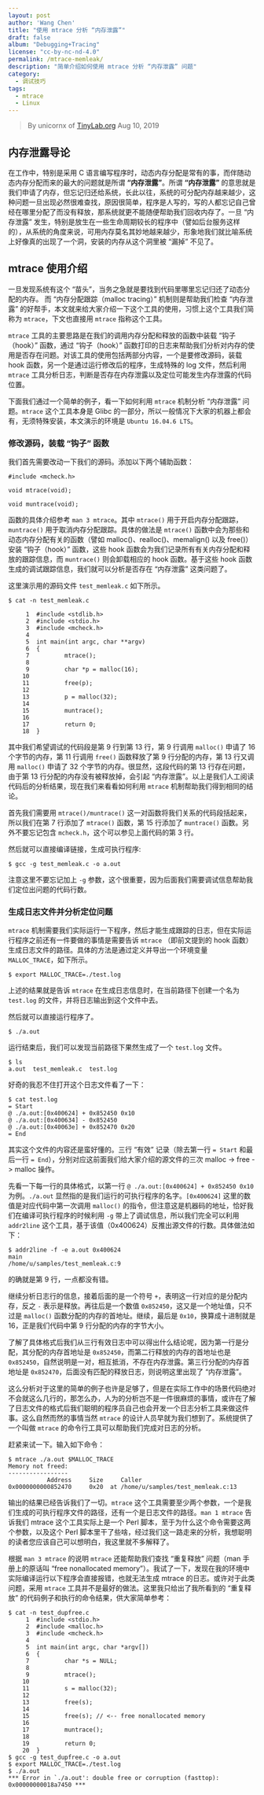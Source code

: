 ```yaml
---
layout: post
author: 'Wang Chen'
title: "使用 mtrace 分析 “内存泄露”"
draft: false
album: "Debugging+Tracing"
license: "cc-by-nc-nd-4.0"
permalink: /mtrace-memleak/
description: "简单介绍如何使用 mtrace 分析 “内存泄露” 问题"
category:
  - 调试技巧
tags:
  - mtrace
  - Linux
---
```


> By unicornx of [TinyLab.org][1]
> Aug 10, 2019

## 内存泄露导论

在工作中，特别是采用 C 语言编写程序时，动态内存分配是常有的事，而伴随动态内存分配而来的最大的问题就是所谓 **“内存泄露”**。所谓 **“内存泄露”** 的意思就是我们申请了内存，但忘记归还给系统，长此以往，系统的可分配内存越来越少，这种问题一旦出现必然很难查找，原因很简单，程序是人写的，写的人都忘记自己曾经在哪里分配了而没有释放，那系统就更不能随便帮助我们回收内存了。一旦 “内存泄露” 发生，特别是放生在一些生命周期较长的程序中（譬如后台服务这样的），从系统的角度来说，可用内存莫名其妙地越来越少，形象地我们就比喻系统上好像真的出现了一个洞，安装的内存从这个洞里被 “漏掉” 不见了。

## mtrace 使用介绍

一旦发现系统有这个 “苗头”，当务之急就是要找到代码里哪里忘记归还了动态分配的内存。 而 “内存分配跟踪（malloc tracing）” 机制则是帮助我们检查 “内存泄露” 的好帮手，本文就来给大家介绍一下这个工具的使用，习惯上这个工具我们简称为 `mtrace`，下文也直接用 `mtrace` 指称这个工具。

`mtrace` 工具的主要思路是在我们的调用内存分配和释放的函数中装载 “钩子（hook）” 函数，通过 “钩子（hook）” 函数打印的日志来帮助我们分析对内存的使用是否存在问题。对该工具的使用包括两部分内容，一个是要修改源码，装载 hook 函数，另一个是通过运行修改后的程序，生成特殊的 log 文件，然后利用 `mtrace` 工具分析日志，判断是否存在内存泄露以及定位可能发生内存泄露的代码位置。

下面我们通过一个简单的例子，看一下如何利用 `mtrace` 机制分析 “内存泄露” 问题。`mtrace` 这个工具本身是 Glibc 的一部分，所以一般情况下大家的机器上都会有，无须特殊安装，本文演示的环境是 `Ubuntu 16.04.6 LTS`。

### 修改源码，装载 “钩子” 函数

我们首先需要改动一下我们的源码。添加以下两个辅助函数：

```
#include <mcheck.h>

void mtrace(void);

void muntrace(void);
```

函数的具体介绍参考 `man 3 mtrace`。其中 `mtrace()` 用于开启内存分配跟踪，`muntrace()` 用于取消内存分配跟踪。具体的做法是 `mtrace()` 函数中会为那些和动态内存分配有关的函数（譬如 malloc()、realloc()、memalign() 以及 free()）安装 “钩子（hook）” 函数，这些 hook 函数会为我们记录所有有关内存分配和释放的跟踪信息，而 `muntrace()` 则会卸载相应的 hook 函数。基于这些 hook 函数生成的调试跟踪信息，我们就可以分析是否存在 “内存泄露” 这类问题了。

这里演示用的源码文件 `test_memleak.c` 如下所示。

```
$ cat -n test_memleak.c

     1  #include <stdlib.h>
     2  #include <stdio.h>
     3  #include <mcheck.h>
     4
     5  int main(int argc, char **argv)
     6  {
     7          mtrace();
     8
     9          char *p = malloc(16);
    10
    11          free(p);
    12
    13          p = malloc(32);
    14
    15          muntrace();
    16
    17          return 0;
    18  }
```

其中我们希望调试的代码段是第 9 行到第 13 行，第 9 行调用 `malloc()` 申请了 16 个字节的内存，第 11 行调用 `free()` 函数释放了第 9 行分配的内存，第 13 行又调用 `malloc()` 申请了 32 个字节的内存。很显然，这段代码的第 13 行存在问题，由于第 13 行分配的内存没有被释放掉，会引起 “内存泄露”。以上是我们人工阅读代码后的分析结果，现在我们来看看如何利用 `mtrace` 机制帮助我们得到相同的结论。

首先我们需要用 `mtrace()/muntrace()` 这一对函数将我们关系的代码段括起来，所以我们在第 7 行添加了 `mtrace()` 函数，第 15 行添加了 `muntrace()` 函数。另外不要忘记包含 `mcheck.h`，这个可以参见上面代码的第 3 行。

然后就可以直接编译链接，生成可执行程序:

```
$ gcc -g test_memleak.c -o a.out
```

注意这里不要忘记加上 `-g` 参数，这个很重要，因为后面我们需要调试信息帮助我们定位出问题的代码行数。

### 生成日志文件并分析定位问题

`mtrace` 机制需要我们实际运行一下程序，然后才能生成跟踪的日志，但在实际运行程序之前还有一件要做的事情是需要告诉 `mtrace` （即前文提到的 hook 函数）生成日志文件的路径。具体的方法是通过定义并导出一个环境变量 `MALLOC_TRACE`，如下所示。

```
$ export MALLOC_TRACE=./test.log
```

上述的结果就是告诉 `mtrace` 在生成日志信息时，在当前路径下创建一个名为 `test.log` 的文件，并将日志输出到这个文件中去。

然后就可以直接运行程序了。

```
$ ./a.out
```

运行结束后，我们可以发现当前路径下果然生成了一个 `test.log` 文件。

```
$ ls
a.out  test_memleak.c  test.log
```

好奇的我忍不住打开这个日志文件看了一下：

```
$ cat test.log
= Start
@ ./a.out:[0x400624] + 0x852450 0x10
@ ./a.out:[0x400634] - 0x852450
@ ./a.out:[0x40063e] + 0x852470 0x20
= End
```

其实这个文件的内容还是蛮好懂的。三行 “有效” 记录（除去第一行 `= Start` 和最后一行 `= End`），分别对应这前面我们给大家介绍的源文件的三次 malloc -> free -> malloc 操作。

先看一下每一行的具体格式，以第一行 `@ ./a.out:[0x400624] + 0x852450 0x10` 为例。`./a.out` 显然指的是我们运行的可执行程序的名字。`[0x400624]` 这里的数值是对应代码中第一次调用 `malloc()` 的指令，但注意这是机器码的地址，恰好我们在编译可执行程序的时候利用 `-g` 带上了调试信息，所以我们完全可以利用 `addr2line` 这个工具，基于该值（0x400624）反推出源文件的行数。具体做法如下：

```
$ addr2line -f -e a.out 0x400624
main
/home/u/samples/test_memleak.c:9
```

的确就是第 9 行，一点都没有错。

继续分析日志行的信息，接着后面的是一个符号 `+`，表明这一行对应的是分配内存，反之 `-` 表示是释放。再往后是一个数值 `0x852450`，这又是一个地址值，只不过是 `malloc()` 函数分配的内存的首地址。继续，最后是 `0x10`，换算成十进制就是 16，正是我们代码中第 9 行分配的内存的字节大小。

了解了具体格式后我们从三行有效日志中可以得出什么结论呢，因为第一行是分配，其分配的内存首地址是 `0x852450`，而第二行释放的内存的首地址也是 `0x852450`，自然说明是一对，相互抵消，不存在内存泄露。第三行分配的内存首地址是 `0x852470`，后面没有匹配的释放日志，则说明这里出现了 “内存泄露”。

这么分析对于这里的简单的例子也许是足够了，但是在实际工作中的场景代码绝对不会就这么几行的，那怎么办，人为的分析岂不是一件很麻烦的事情，或许在了解了日志文件的格式后我们聪明的程序员自己也会开发一个日志分析工具来做这件事。这么自然而然的事情当然 `mtrace` 的设计人员早就为我们想到了。系统提供了一个叫做 `mtrace` 的命令行工具可以帮助我们完成对日志的分析。

赶紧来试一下。输入如下命令：

```
$ mtrace ./a.out $MALLOC_TRACE
Memory not freed:
-----------------
           Address     Size     Caller
0x0000000000852470     0x20  at /home/u/samples/test_memleak.c:13
```
输出的结果已经告诉我们了一切。`mtrace`  这个工具需要至少两个参数，一个是我们生成的可执行程序文件的路径，还有一个是日志文件的路径。`man 1 mtrace` 告诉我们 mtrace 这个工具实际上是一个 Perl 脚本，至于为什么这个命令需要这两个参数，以及这个 Perl 脚本里干了些啥，经过我们这一路走来的分析，我想聪明的读者您应该自己可以想明白，我这里就不多解释了。

根据 `man 3 mtrace` 的说明 `mtrace` 还能帮助我们查找 “重复释放” 问题（man 手册上的原话叫 “free nonallocated memory”）。我试了一下，发现在我的环境中实际编译运行以下程序会直接报错，也就无法生成 mtrace 的日志。或许对于此类问题，采用 `mtrace` 工具并不是最好的做法。这里我只给出了我所看到的 “重复释放” 的代码例子和执行的命令结果，供大家简单参考：

```
$ cat -n test_dupfree.c
     1  #include <stdio.h>
     2  #include <malloc.h>
     3  #include <mcheck.h>
     4
     5  int main(int argc, char *argv[])
     6  {
     7          char *s = NULL;
     8
     9          mtrace();
    10
    11          s = malloc(32);
    12
    13          free(s);
    14
    15          free(s); // <-- free nonallocated memory
    16
    17          muntrace();
    18
    19          return 0;
    20  }
$ gcc -g test_dupfree.c -o a.out
$ export MALLOC_TRACE=./test.log
$ ./a.out
*** Error in `./a.out': double free or corruption (fasttop): 0x00000000018a7450 ***
```

[1]: http://tinylab.org
